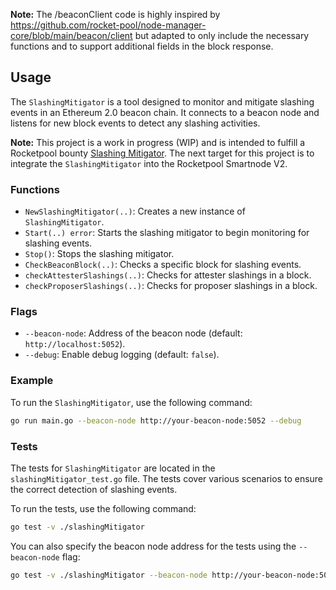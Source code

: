 **Note:** The /beaconClient code is highly inspired by https://github.com/rocket-pool/node-manager-core/blob/main/beacon/client but adapted to only include the necessary functions and to support additional fields in the block response.

## Usage

The `SlashingMitigator` is a tool designed to monitor and mitigate slashing events in an Ethereum 2.0 beacon chain. It connects to a beacon node and listens for new block events to detect any slashing activities.

**Note:** This project is a work in progress (WIP) and is intended to fulfill a Rocketpool bounty [Slashing Mitigator](https://rpbountyboard.com/BA092403). The next target for this project is to integrate the `SlashingMitigator` into the Rocketpool Smartnode V2.

### Functions

- `NewSlashingMitigator(..)`: Creates a new instance of `SlashingMitigator`.
- `Start(..) error`: Starts the slashing mitigator to begin monitoring for slashing events.
- `Stop()`: Stops the slashing mitigator.
- `CheckBeaconBlock(..)`: Checks a specific block for slashing events.
- `checkAttesterSlashings(..)`: Checks for attester slashings in a block.
- `checkProposerSlashings(..)`: Checks for proposer slashings in a block.

### Flags

- `--beacon-node`: Address of the beacon node (default: `http://localhost:5052`).
- `--debug`: Enable debug logging (default: `false`).

### Example

To run the `SlashingMitigator`, use the following command:

```sh
go run main.go --beacon-node http://your-beacon-node:5052 --debug
```

### Tests

The tests for `SlashingMitigator` are located in the `slashingMitigator_test.go` file. The tests cover various scenarios to ensure the correct detection of slashing events.

To run the tests, use the following command:

```sh
go test -v ./slashingMitigator
```

You can also specify the beacon node address for the tests using the `--beacon-node` flag:

```sh
go test -v ./slashingMitigator --beacon-node http://your-beacon-node:5052
```